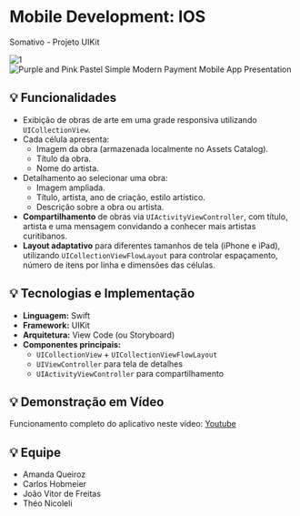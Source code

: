 # Mobile Development: IOS
Somativo - Projeto UIKit



![1](https://github.com/user-attachments/assets/fee2df5b-12e4-4173-b4c0-db249a879f52)
![Purple and Pink Pastel Simple Modern Payment Mobile App Presentation](https://github.com/user-attachments/assets/26fb3a81-2b5c-43a8-a2d0-8a766ed2a250)



## 💡 Funcionalidades

- Exibição de obras de arte em uma grade responsiva utilizando `UICollectionView`.
- Cada célula apresenta:
  - Imagem da obra (armazenada localmente no Assets Catalog).
  - Título da obra.
  - Nome do artista.
- Detalhamento ao selecionar uma obra:
  - Imagem ampliada.
  - Título, artista, ano de criação, estilo artístico.
  - Descrição sobre a obra ou artista.
- **Compartilhamento** de obras via `UIActivityViewController`, com título, artista e uma mensagem convidando a conhecer mais artistas curitibanos.
- **Layout adaptativo** para diferentes tamanhos de tela (iPhone e iPad), utilizando `UICollectionViewFlowLayout` para controlar espaçamento, número de itens por linha e dimensões das células.


## 💡 Tecnologias e Implementação

- **Linguagem:** Swift
- **Framework:** UIKit
- **Arquitetura:** View Code (ou Storyboard)
- **Componentes principais:**
  - `UICollectionView` + `UICollectionViewFlowLayout`
  - `UIViewController` para tela de detalhes
  - `UIActivityViewController` para compartilhamento


## 💡 Demonstração em Vídeo

Funcionamento completo do aplicativo neste vídeo: [Youtube](https://youtu.be/AVZYsJs16W4)



## 💡 Equipe

- Amanda Queiroz
- Carlos Hobmeier
- João Vitor de Freitas
- Théo Nicoleli 
